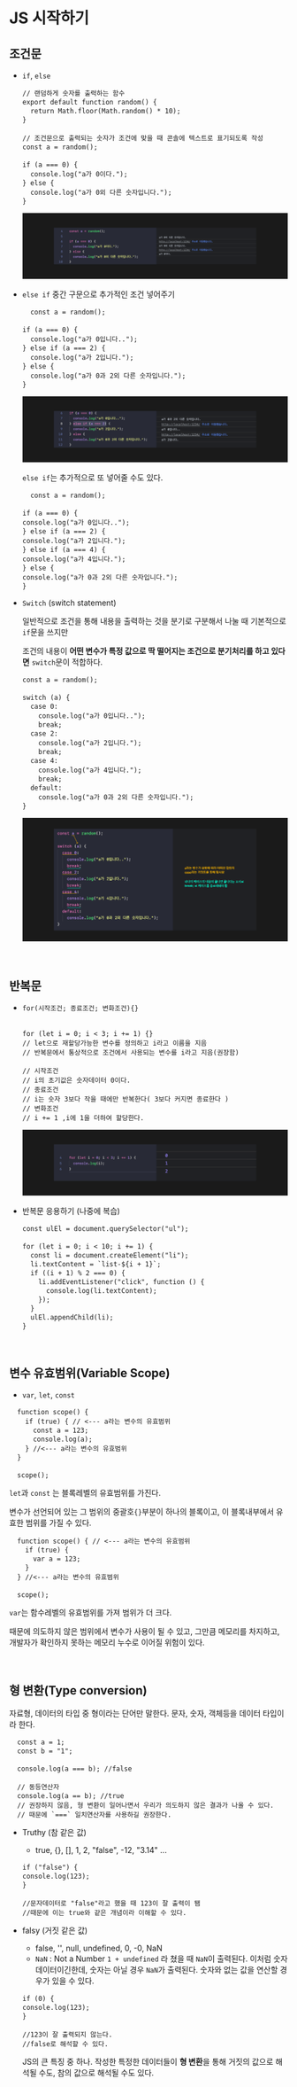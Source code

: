 # JS 시작하기

## 조건문

- `if`, `else`

  ```
  // 랜덤하게 숫자를 출력하는 함수
  export default function random() {
    return Math.floor(Math.random() * 10);
  }

  // 조건문으로 출력되는 숫자가 조건에 맞을 때 콘솔에 텍스트로 표기되도록 작성
  const a = random();

  if (a === 0) {
    console.log("a가 0이다.");
  } else {
    console.log("a가 0외 다른 숫자입니다.");
  }
  ```

  ![image](./study_image/01.JS-02ifEsle.png)

- `else if` 중간 구문으로 추가적인 조건 넣어주기

  ```
    const a = random();

  if (a === 0) {
    console.log("a가 0입니다..");
  } else if (a === 2) {
    console.log("a가 2입니다.");
  } else {
    console.log("a가 0과 2외 다른 숫자입니다.");
  }

  ```

  ![image](./study_image/01.JS-02ifEsle02.png)

  `else if`는 추가적으로 또 넣어줄 수도 있다.

  ```
    const a = random();

  if (a === 0) {
  console.log("a가 0입니다..");
  } else if (a === 2) {
  console.log("a가 2입니다.");
  } else if (a === 4) {
  console.log("a가 4입니다.");
  } else {
  console.log("a가 0과 2외 다른 숫자입니다.");
  }
  ```

- `Switch` (switch statement)

  일반적으로 조건을 통해 내용을 출력하는 것을 분기로 구분해서 나눌 때 기본적으로 `if`문을 쓰지만

  조건의 내용이 **어떤 변수가 특정 값으로 딱 떨어지는 조건으로 분기처리를 하고 있다면** `switch`문이 적합하다.

  ```
  const a = random();

  switch (a) {
    case 0:
      console.log("a가 0입니다..");
      break;
    case 2:
      console.log("a가 2입니다.");
      break;
    case 4:
      console.log("a가 4입니다.");
      break;
    default:
      console.log("a가 0과 2외 다른 숫자입니다.");
  }
  ```

  ![image](./study_image/01.JS-03switch.png)

<br/>

## 반복문

- `for(시작조건; 종료조건; 변화조건){}`

  ```

  for (let i = 0; i < 3; i += 1) {}
  // let으로 재할당가능한 변수를 정의하고 i라고 이름을 지음
  // 반복문에서 통상적으로 조건에서 사용되는 변수를 i라고 지음(권장함)

  // 시작조건
  // i의 초기값은 숫자데이터 0이다.
  // 종료조건
  // i는 숫자 3보다 작을 때에만 반복한다( 3보다 커지면 종료한다 )
  // 변화조건
  // i += 1 ,i에 1을 더하여 할당한다.

  ```

  ![image](./study_image/01.JS-04for.png)

- 반복문 응용하기 (나중에 복습)

  ```
  const ulEl = document.querySelector("ul");

  for (let i = 0; i < 10; i += 1) {
    const li = document.createElement("li");
    li.textContent = `list-${i + 1}`;
    if ((i + 1) % 2 === 0) {
      li.addEventListener("click", function () {
        console.log(li.textContent);
      });
    }
    ulEl.appendChild(li);
  }
  ```

<br/>

## 변수 유효범위(Variable Scope)

- `var`, `let`, `const`

```
  function scope() {
    if (true) { // <--- a라는 변수의 유효범위
      const a = 123;
      console.log(a);
    } //<--- a라는 변수의 유효범위
  }

  scope();
```

`let`과 `const` 는 블록레벨의 유효범위를 가진다.

변수가 선언되어 있는 그 범위의 중괄호`{}`부분이 하나의 블록이고, 이 블록내부에서 유효한 범위를 가질 수 있다.

```
  function scope() { // <--- a라는 변수의 유효범위
    if (true) {
      var a = 123;
    }
  } //<--- a라는 변수의 유효범위

  scope();
```

`var`는 함수레벨의 유효범위를 가져 범위가 더 크다.

때문에 의도하지 않은 범위에서 변수가 사용이 될 수 있고, 그만큼 메모리를 차지하고, 개발자가 확인하지 못하는 메모리 누수로 이어질 위험이 있다.

</br>

## 형 변환(Type conversion)

자료형, 데이터의 타입 중 형이라는 단어만 말한다. 문자, 숫자, 객체등을 데이터 타입이라 한다.

```
  const a = 1;
  const b = "1";

  console.log(a === b); //false

  // 동등연산자
  console.log(a == b); //true
  // 권장하지 않음, 형 변환이 일어나면서 우리가 의도하지 않은 결과가 나올 수 있다.
  // 때문에 `===` 일치연산자를 사용하길 권장한다.
```

- Truthy (참 같은 값)

  - true, {}, [], 1, 2, "false", -12, "3.14" ...

  ```
  if ("false") {
  console.log(123);
  }

  //문자데이터로 "false"라고 했을 때 123이 잘 출력이 됌
  //때문에 이는 true와 같은 개념이라 이해할 수 있다.
  ```

- falsy (거짓 같은 값)

  - false, '', null, undefined, 0, -0, NaN
  - `NaN` : Not a Number `1 + undefined` 라 쳤을 때 `NaN`이 출력된다. 이처럼 숫자 데이터이긴한데, 숫자는 아닐 경우 `NaN`가 출력된다. 숫자와 없는 값을 연산할 경우가 있을 수 있다.

  ```
  if (0) {
  console.log(123);
  }

  //123이 잘 출력되지 않는다.
  //false로 해석할 수 있다.
  ```

  JS의 큰 특징 중 하나. 작성한 특정한 데이터들이 **형 변환**을 통해 거짓의 값으로 해석될 수도, 참의 값으로 해석될 수도 있다.
